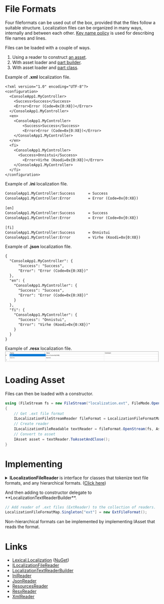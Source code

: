 # File Formats
Four fileformats can be used out of the box, provided that the files follow a suitable structure.
Localization files can be organized in many ways, internally and between each other. 
[Key name policy](../IAssetKeyNamePolicy/) is used for describing file names and lines.

Files can be loaded with a couple of ways.
1. Using a reader to construct [an asset](#loading-asset).
2. With asset loader and [part builder](../IAssetLoader/PartBuilder/index.md).
3. With asset loader and [part class](../IAssetLoader/PartClasses/index.md#file-strings).

Example of **.xml** localization file.
```
<?xml version="1.0" encoding="UTF-8"?>
<configuration>
  <ConsoleApp1.MyController>
    <Success>Success</Success>
    <Error>Error (Code=0x{0:X8})</Error>
  </ConsoleApp1.MyController>
  <en>
    <ConsoleApp1.MyController>
        <Success>Success</Success>
        <Error>Error (Code=0x{0:X8})</Error>
    </ConsoleApp1.MyController>
  </en>
  <fi>
    <ConsoleApp1.MyController>
      <Success>Onnistui</Success>
        <Error>Virhe (Koodi=0x{0:X8})</Error>
    </ConsoleApp1.MyController>
  </fi>
</configuration>
```

Example of **.ini** localization file.
```none
ConsoleApp1.MyController:Success      = Success
ConsoleApp1.MyController:Error        = Error (Code=0x{0:X8})

[en]
ConsoleApp1.MyController:Success      = Success
ConsoleApp1.MyController:Error        = Error (Code=0x{0:X8})

[fi]
ConsoleApp1.MyController:Success      = Onnistui
ConsoleApp1.MyController:Error        = Virhe (Koodi=0x{0:X8})
```

Example of **.json** localization file.
```
{
  "ConsoleApp1.MyController": {
      "Success": "Success",
      "Error": "Error (Code=0x{0:X8})"
  },
  "en": {
    "ConsoleApp1.MyController": {
      "Success": "Success",
      "Error": "Error (Code=0x{0:X8})"
    }
  },
  "fi": {
    "ConsoleApp1.MyController": {
      "Success": "Onnistui",
      "Error": "Virhe (Koodi=0x{0:X8})"
    }
  }
}
```

Example of **.resx** localization file.
![resx](img1.png)

# Loading Asset
Files can then be loaded with a constructor.

```csharp
using (FileStream fs = new FileStream("localization.ext", FileMode.Open))
{
    // Get .ext file format
    ILocalizationFileStreamReader fileFormat = LocalizationFileFormatMap.Singleton.TryGet("ext") as ILocalizationFileStreamReader;
    // Create reader
    ILocalizationFileReadable textReader = fileFormat.OpenStream(fs, AssetKeyNameProvider.Default);
    // Convert to asset
    IAsset asset = textReader.ToAssetAndClose();
}
```

# Implementing
<details>
  <summary><b>ILocalizationFileReader</b> is interface for classes that tokenize text file formats, and any hierarchical formats. (<u>Click here</u>)</summary>

```csharp

```
</details>

<p/>
And then adding to constructor delegate to **LocalizationTextReaderBuilder**.

```csharp
// Add reader of .ext files (ExtReader) to the collection of readers.
LocalizationFileFormatMap.Singleton["ext"] = new ExtFileFormat();
```

Non-hierarchical formats can be implemented by implementing IAsset that reads the format.	

# Links
* [Lexical.Localization](https://github.com/tagcode/Lexical.Localization/tree/master/Lexical.Localization) ([NuGet](https://www.nuget.org/packages/Lexical.Localization/))
 * [ILocalizationFileReader](https://github.com/tagcode/Lexical.Localization/blob/master/Lexical.Localization/Localization/LocalizationReader/ILocalizationFileReader.cs)
 * [LocalizationTextReaderBuilder](https://github.com/tagcode/Lexical.Localization/blob/master/Lexical.Localization/Localization/LocalizationReader/ILocalizationFileReader.cs)
 * [IniReader](https://github.com/tagcode/Lexical.Localization/blob/master/Lexical.Localization/Localization/LocalizationReader/Reader/IniReader.cs)
 * [JsonReader](https://github.com/tagcode/Lexical.Localization/blob/master/Lexical.Localization/Localization/LocalizationReader/Reader/JsonReader.cs)
 * [ResourcesReader](https://github.com/tagcode/Lexical.Localization/blob/master/Lexical.Localization/Localization/LocalizationReader/Reader/ResourcesReader.cs)
 * [ResxReader](https://github.com/tagcode/Lexical.Localization/blob/master/Lexical.Localization/Localization/LocalizationReader/Reader/ResxReader.cs)
 * [XmlReader](https://github.com/tagcode/Lexical.Localization/blob/master/Lexical.Localization/Localization/LocalizationReader/Reader/XmlReader.cs)
